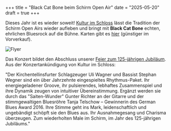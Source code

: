 +++
title = "Black Cat Bone beim Schirm Open Air"
date = "2025-05-20"
draft = true
+++

Dieses Jahr ist es wieder soweit! [Kultur im Schloss](https://www.kulturimschloss.de) lässt die Tradition der Schirm Open Airs wieder aufleben und bringt mit **Black Cat Bone** echten, ehrlichen Bluesrock auf die Bühne. Karten gibt es [hier](https://www.kulturimschloss.de/veranstaltungen?tx_sfeventmgt_pieventdetail%5Baction%5D=detail&tx_sfeventmgt_pieventdetail%5Bcontroller%5D=Event&tx_sfeventmgt_pieventdetail%5Bevent%5D=5&cHash=21b122dec71b4dbc4486f468df1cd5fa) (günstiger im Vorverkauf).

![Flyer](.jpg)

Das Konzert bildet den Abschluss unserer [Feier zum 125-jährigen Jubiläum](https://www.carl-schirm.de/aktuelles/125_jahre_jubilaeum/). Aus der Konzertankündigung von Kultur im Schloss:

"Der Kirchentellinsfurter Schlagzeuger Uli Wagner und Bassist Stephan Wegner sind ein über Jahrzehnte eingespieltes Rhythmus-Paket. Ihr energiegeladener Groove, ihr pulsierendes, lebhaftes Zusammenspiel und ihre Dynamik zeugen von intuitiver Übereinstimmung. Ergänzt werden sie durch das "Saiten-Wunder" Gunter Richter an der Gitarre und der stimmgewaltigen Bluesröhre Tanja Telschow – Gewinnerin des German Blues Award 2016. Ihre Stimme geht ins Mark, leidenschaftlich und ungebändigt schöpft sie den Blues aus. Ihr Ausnahmegesang und Charisma überzeugen. Zum wiederholten Male im Schirm, im Jahr des 125-jährigen Jubiläums."
